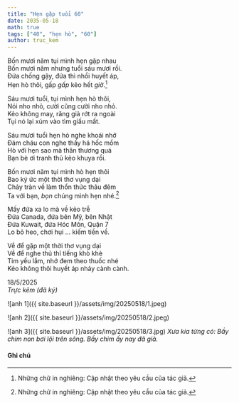 ```yaml
---
title: "Hẹn gặp tuổi 60"
date: 2035-05-18
math: true
tags: ["40", "hẹn hò", "60"]
author: truc_kem  
---
```


Bốn mươi năm tụi mình hẹn gặp nhau  
Bốn mươi năm nhưng tuổi sáu mươi rồi.  
Đứa chống gậy, đứa thì nhồi huyết áp,  
Hẹn hò thôi, gấp _gấp_ kẻo hết _giờ_.[^footnote]  

Sáu mươi tuổi, tụi mình hẹn hò thôi,  
Nói nho nhỏ, cười cũng cười nho nhỏ.  
Kẻo không may, răng giả rớt ra ngoài  
Tụi nó lại xúm vào tìm giấu mất.  

Sáu mươi tuổi hẹn hò nghe khoái nhở  
Đám cháu con nghe thấy há hốc mồm  
Hò với hẹn sao mà thân thương quá  
Bạn bè ơi tranh thủ kẻo khuya rồi.  

Bốn mươi năm tụi mình hò hẹn thôi  
Bao ký ức một thời thơ vụng dại  
Chảy tràn về làm thổn thức thâu đêm  
Ta với bạn, _bọn_ chúng mình hẹn nhé.[^fn-nth-2]  

Mấy đứa xa lo mà về kẻo trễ  
Đứa Canada, đứa bên Mỹ, bên Nhật  
Đứa Kuwait, đứa Hóc Môn, Quận 7  
Lo bỏ heo, chơi hụi … kiếm tiền về.  

Về để gặp một thời thơ vụng dại  
Về để nghe thủ thỉ tiếng khò khè  
Tim yếu lắm, nhớ đem theo thuốc nhé  
Kẻo không thôi huyết áp nhảy cành cành.

18/5/2025  
_Trực kẽm (đã ký)_

![anh 1]({{ site.baseurl }}/assets/img/20250518/1.jpeg)
  
![anh 2]({{ site.baseurl }}/assets/img/20250518/2.jpeg)

![anh 3]({{ site.baseurl }}/assets/img/20250518/3.jpg)
_Xưa kia từng có: Bầy chim non bơi lội trên sông. Bầy chim ấy nay đã già._

#### Ghi chú

[^footnote]: Những chữ in nghiêng: Cập nhật theo yêu cầu của tác giả.
[^fn-nth-2]: Những chữ in nghiêng: Cập nhật theo yêu cầu của tác giả.

